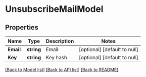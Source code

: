 # UnsubscribeMailModel

## Properties
Name | Type | Description | Notes
------------ | ------------- | ------------- | -------------
**Email** | **string** | Email | [optional] [default to null]
**Key** | **string** | Key hash | [optional] [default to null]

[[Back to Model list]](../README.md#documentation-for-models) [[Back to API list]](../README.md#documentation-for-api-endpoints) [[Back to README]](../README.md)


